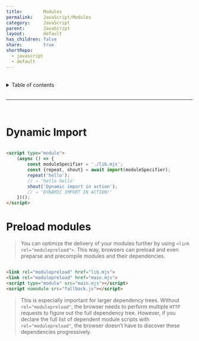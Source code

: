 ```yaml
---
title:        Modules
permalink:    JavaScript/Modules
category:     JavaScript
parent:       JavaScript
layout:       default
has_children: false
share:        true
shortRepo:
  - javascript
  - default          
---
```



<br/>          

<details markdown="block">                
<summary>                
Table of contents                
</summary>                
{: .text-delta }                
1. TOC                
{:toc}                
</details>                

<br/>                

***                

<br/>

# Dynamic Import

```html

<script type="module">
    (async () => {
        const moduleSpecifier = './lib.mjs';
        const {repeat, shout} = await import(moduleSpecifier);
        repeat('hello');
        // → 'hello hello'
        shout('Dynamic import in action');
        // → 'DYNAMIC IMPORT IN ACTION!'
    })();
</script>
```

# Preload modules

> You can optimize the delivery of your modules further by using ```<link rel="modulepreload">```.
> This way, browsers can preload and even preparse and precompile modules and their dependencies.

```html

<link rel="modulepreload" href="lib.mjs">
<link rel="modulepreload" href="main.mjs">
<script type="module" src="main.mjs"></script>
<script nomodule src="fallback.js"></script>
```

> This is especially important for larger dependency trees.
> Without ```rel="modulepreload"```,
> the browser needs to perform multiple ```HTTP``` requests to figure out the full dependency tree.
> However, if you declare the full list of dependent module scripts with ```rel="modulepreload"```,
> the browser doesn’t have to discover these dependencies progressively.